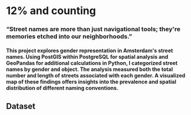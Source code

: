# 12% and counting

### “Street names are more than just navigational tools; they're memories etched into our neighborhoods.”


#### This project explores gender representation in Amsterdam's street names. Using PostGIS within PostgreSQL for spatial analysis and GeoPandas for additional calculations in Python, I categorized street names by gender and object. The analysis measured both the total number and length of streets associated with each gender. A visualized map of these findings offers insights into the prevalence and spatial distribution of different naming conventions.

## Dataset
